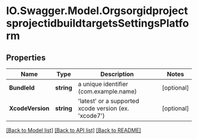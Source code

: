 # IO.Swagger.Model.OrgsorgidprojectsprojectidbuildtargetsSettingsPlatform
## Properties

Name | Type | Description | Notes
------------ | ------------- | ------------- | -------------
**BundleId** | **string** | a unique identifier (com.example.name) | [optional] 
**XcodeVersion** | **string** | &#39;latest&#39; or a supported xcode version (ex. &#39;xcode7&#39;) | [optional] 

[[Back to Model list]](../README.md#documentation-for-models) [[Back to API list]](../README.md#documentation-for-api-endpoints) [[Back to README]](../README.md)


